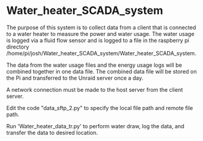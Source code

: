 # Water_heater_SCADA_system
The purpose of this system is to collect data from a client that is connected to a water heater to measure the power and water usage. The water usage is logged via a fluid flow sensor and is logged to a file in the raspberry pi directory /home/pi/josh/Water_heater_SCADA_system/Water_heater_SCADA_system.

The data from the water usage files and the energy usage logs will be combined together in one data file. The combined data file will be stored on the Pi and transferred to the Unraid server once a day.

A network connection must be made to the host server from the client server. 

Edit the code "data_sftp_2.py" to specify the local file path and remote file path. 


Run 'Water_heater_data_tr.py' to perform water draw, log the data, and transfer the data to desired location.
